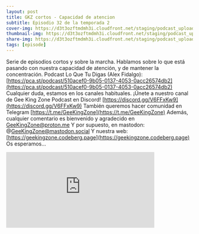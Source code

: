 ```yaml
---
layout: post
title: GKZ cortos - Capacidad de atencion
subtitle: Episodio 32 de la temporada 2
cover-img: https://d3t3ozftmdmh3i.cloudfront.net/staging/podcast_uploaded_episode/14743809/14743809-1691161547259-4250a11bbf06e.jpg
thumbnail-img: https://d3t3ozftmdmh3i.cloudfront.net/staging/podcast_uploaded_episode/14743809/14743809-1691161547259-4250a11bbf06e.jpg
share-img: https://d3t3ozftmdmh3i.cloudfront.net/staging/podcast_uploaded_episode/14743809/14743809-1691161547259-4250a11bbf06e.jpg
tags: [episode]
---
```


Serie de episodios cortos y sobre la marcha.
Hablamos sobre lo que está pasando con nuestra capacidad de atención, y de mantener la concentración.
Podcast Lo Que Tu Digas (Alex Fidalgo): [https://pca.st/podcast/510acef0-9b05-0137-4053-0acc26574db2](https://pca.st/podcast/510acef0-9b05-0137-4053-0acc26574db2)
Cualquier duda, estamos en los canales habituales.
¡Únete a nuestro canal de Gee King Zone Podcast en Discord! [https://discord.gg/V6FFxKw9](https://discord.gg/V6FFxKw9)
También queremos hacer comunidad en Telegram [https://t.me/GeeKingZone](https://t.me/GeeKingZone)
Además, cualquier comentario es bienvenido y agradecido en GeeKingZone@proton.me
Y por supuesto, en mastodon: @GeeKingZone@mastodon.social
Y nuestra web: [https://geekingzone.codeberg.page](https://geekingzone.codeberg.page)
Os esperamos...
<iframe src='https://podcasters.spotify.com/pod/show/geekingzone/embed/episodes/GKZ-cortos---Capacidad-de-atencin-e1ujc9l' height='204px' width='400px' frameborder='0' scrolling='no'></iframe>